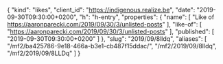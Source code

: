 {
  "kind": "likes",
  "client_id": "https://indigenous.realize.be",
  "date": "2019-09-30T09:30:00+0200",
  "h": "h-entry",
  "properties": {
    "name": [
      "Like of https://aaronparecki.com/2019/09/30/3/unlisted-posts"
    ],
    "like-of": [
      "https://aaronparecki.com/2019/09/30/3/unlisted-posts"
    ],
    "published": [
      "2019-09-30T09:30:00+0200"
    ]
  },
  "slug": "2019/09/8lldq",
  "aliases": [
    "/mf2/ba425786-9e18-466a-b3e1-cb487f15ddac/",
    "/mf2/2019/09/8lldq",
    "/mf2/2019/09/8LLDq"
  ]
}
